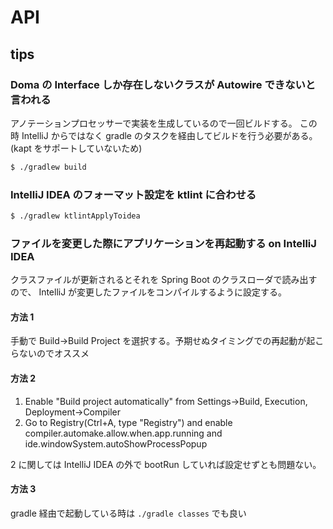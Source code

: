 # API

## tips

### Doma の Interface しか存在しないクラスが Autowire できないと言われる

アノテーションプロセッサーで実装を生成しているので一回ビルドする。
この時 IntelliJ からではなく gradle のタスクを経由してビルドを行う必要がある。  
(kapt をサポートしていないため)

```bash
$ ./gradlew build
```

### IntelliJ IDEA のフォーマット設定を ktlint に合わせる

```bash
$ ./gradlew ktlintApplyToidea
```

### ファイルを変更した際にアプリケーションを再起動する on IntelliJ IDEA

クラスファイルが更新されるとそれを Spring Boot のクラスローダで読み出すので、
IntelliJ が変更したファイルをコンパイルするように設定する。

#### 方法 1

手動で Build->Build Project を選択する。予期せぬタイミングでの再起動が起こらないのでオススメ

#### 方法 2

1. Enable "Build project automatically" from Settings->Build, Execution, Deployment->Compiler
2. Go to Registry(Ctrl+A, type "Registry") and enable compiler.automake.allow.when.app.running and ide.windowSystem.autoShowProcessPopup

2 に関しては IntelliJ IDEA の外で bootRun していれば設定せずとも問題ない。

#### 方法 3

gradle 経由で起動している時は `./gradle classes` でも良い
